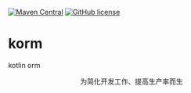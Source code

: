 [![Maven Central](https://img.shields.io/maven-central/v/com.sdibt/korm.svg)](http://search.maven.org/#search%7Cga%7C1%7Cg%3A%22com.sdibt%22%20AND%20a%3A%22korm%22)
[![GitHub license](https://img.shields.io/badge/license-Apache%20License%202.0-blue.svg?style=flat)](http://www.apache.org/licenses/LICENSE-2.0)

# korm
kotlin orm
<p align="center">
  为简化开发工作、提高生产率而生
</p>




